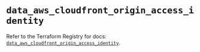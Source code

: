 # `data_aws_cloudfront_origin_access_identity`

Refer to the Terraform Registry for docs: [`data_aws_cloudfront_origin_access_identity`](https://registry.terraform.io/providers/hashicorp/aws/4.67.0/docs/data-sources/cloudfront_origin_access_identity).
